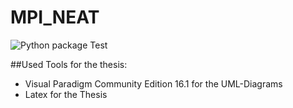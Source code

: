 # MPI_NEAT

![Python package Test](https://github.com/simonhauck/MPI_NEAT/workflows/Python%20package%20Test/badge.svg)

##Used Tools for the thesis:
- Visual Paradigm Community Edition 16.1 for the UML-Diagrams
- Latex for the Thesis
